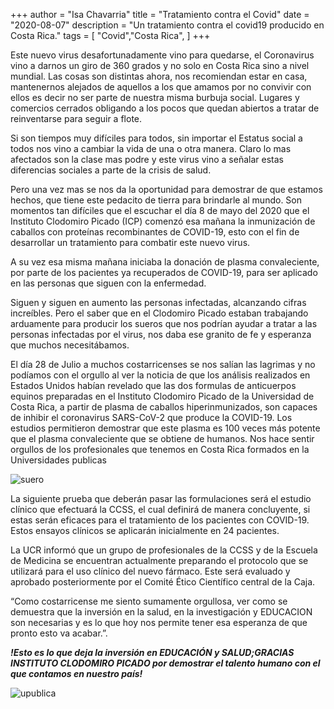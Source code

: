 +++
author = "Isa Chavarria"
title = "Tratamiento contra el Covid"
date = "2020-08-07"
description = "Un tratamiento contra el covid19 producido en Costa Rica."
tags = [
    "Covid","Costa Rica",
]
+++

Este nuevo virus desafortunadamente vino para quedarse, el Coronavirus vino a darnos un giro de 360 grados y no solo en Costa Rica sino a nivel mundial. Las cosas son distintas ahora, nos recomiendan estar en casa, mantenernos alejados de aquellos a los que amamos por no convivir con ellos es decir no ser parte de nuestra misma burbuja social. Lugares y comercios cerrados obligando a los pocos que quedan abiertos a tratar de reinventarse para seguir a flote. 

Si son tiempos muy difíciles para todos, sin importar el Estatus social a todos nos vino a cambiar la vida de una o otra manera. Claro lo mas afectados son la clase mas podre y este virus vino a señalar estas diferencias sociales a parte de la crisis de salud.

Pero una vez mas se nos da la oportunidad para demostrar de que estamos hechos, que tiene este pedacito de tierra para brindarle al mundo. Son momentos tan difíciles que el escuchar el día 8 de mayo del 2020 que el Instituto Clodomiro Picado (ICP) comenzó esa mañana la inmunización de caballos con proteínas recombinantes de COVID-19, esto con el fin de desarrollar un tratamiento para combatir este nuevo virus. 

A su vez esa misma mañana iniciaba la donación de plasma convaleciente, por parte de los pacientes ya recuperados de COVID-19, para ser aplicado en las personas que siguen con la enfermedad. 

Siguen y siguen en aumento las personas infectadas, alcanzando cifras increíbles. Pero el saber que en el Clodomiro Picado estaban trabajando arduamente para producir los sueros que nos podrían ayudar a tratar a las personas infectadas por el virus, nos daba ese granito de fe y esperanza que muchos necesitábamos. 

El día 28 de Julio a muchos costarricenses se nos salían las lagrimas y no podíamos con el orgullo al ver la noticia de que los análisis realizados en Estados Unidos habían revelado que las dos formulas de anticuerpos equinos preparadas en el Instituto Clodomiro Picado de la Universidad de Costa Rica, a partir de plasma de caballos hiperinmunizados, son capaces de inhibir el coronavirus SARS-CoV-2 que produce la COVID-19. Los estudios permitieron demostrar que este plasma es 100 veces más potente que el plasma convaleciente que se obtiene de humanos. Nos hace sentir orgullos de los profesionales que tenemos en Costa Rica formados en la Universidades publicas 

 ![suero](/img/suero.jpg)

La siguiente prueba que deberán pasar las formulaciones será el estudio clínico que efectuará la CCSS, el cual definirá de manera concluyente, si estas serán eficaces para el tratamiento de los pacientes con COVID-19. Estos ensayos clínicos se aplicarán inicialmente en 24 pacientes. 

La UCR informó que un grupo de profesionales de la CCSS y de la Escuela de Medicina se encuentran actualmente preparando el protocolo que se utilizará para el uso clínico del nuevo fármaco. Este será evaluado y aprobado posteriormente por el Comité Ético Científico central de la Caja.

“Como costarricense me siento sumamente orgullosa, ver como se demuestra que la inversión en la salud, en la investigación y EDUCACION son necesarias y es lo que hoy nos permite tener esa esperanza de que pronto esto va acabar.”.

***!Esto es lo que deja la inversión en EDUCACIÓN y SALUD;GRACIAS INSTITUTO CLODOMIRO PICADO por demostrar el talento humano con el que contamos en nuestro país!***

 ![upublica](/img/upublica.jpg)



